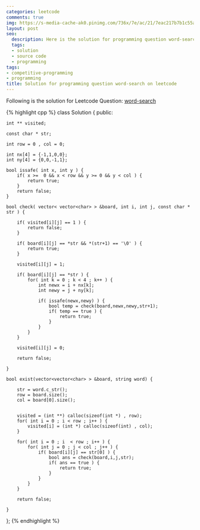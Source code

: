 ```yaml
---
categories: leetcode
comments: true
img: https://s-media-cache-ak0.pinimg.com/736x/7e/ac/21/7eac217b7b1c55ab7fd56758e4e181be.jpg
layout: post
seo:
  description: Here is the solution for programming question word-search on leetcode
  tags:
  - solution
  - source code
  - programming
tags:
- competitive-programming
- programming
title: Solution for programming question word-search on leetcode
---
```


Following is the solution for Leetcode Question: [word-search](https://leetcode.com/problems/word-search/)

{% highlight cpp %}
class Solution {
public:
    
    int ** visited;
    
    const char * str;
    
    int row = 0 , col = 0;
    
    int nx[4] = {-1,1,0,0};
    int ny[4] = {0,0,-1,1};
    
    bool issafe( int x, int y ) {
        if( x >=  0 && x < row && y >= 0 && y < col ) {
            return true;
        }
        return false;
    }
    
    bool check( vector< vector<char> > &board, int i, int j, const char * str ) {
        
        if( visited[i][j] == 1 ) {
            return false;
        }
        
        if( board[i][j] == *str && *(str+1) == '\0' ) {
            return true;
        }
        
        visited[i][j] = 1;
        
        if( board[i][j] == *str ) {
            for( int k = 0 ; k < 4 ; k++ ) {
                int newx = i + nx[k];
                int newy = j + ny[k];
                
                if( issafe(newx,newy) ) {
                    bool temp = check(board,newx,newy,str+1);
                    if( temp == true ) {
                        return true;
                    }
                }
            }
        }
        
        visited[i][j] = 0;
        
        return false;
        
    }
    
    bool exist(vector<vector<char> > &board, string word) {
        
        str = word.c_str();
        row = board.size();
        col = board[0].size();
        
        
        visited = (int **) calloc(sizeof(int *) , row);
        for( int i = 0 ; i < row ; i++ ) {
            visited[i] = (int *) calloc(sizeof(int) , col);
        }
        
        for( int i = 0 ; i  < row ; i++ ) {
            for( int j = 0 ; j < col ; j++ ) {
                if( board[i][j] == str[0] ) {
                    bool ans = check(board,i,j,str);
                    if( ans == true ) {
                        return true;
                    }
                }
            }
        }
        
        return false;
        
    }
};
{% endhighlight %}